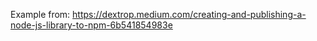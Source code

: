 Example from: https://dextrop.medium.com/creating-and-publishing-a-node-js-library-to-npm-6b541854983e
